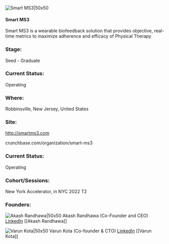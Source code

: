 

![Smart MS3|50x50](https://apimg.techstars.com/connect/images/image_files/624dfc171d115c14cc85f691/original/Untitled_design_%2811%29.png)

#### Smart MS3
Smart MS3 is a wearable biofeedback solution that provides objective, real-time metrics to maximize adherence and efficacy of Physical Therapy

### Stage: 
Seed - Graduate 

### Current Status: 
Operating

### Where:
Robbinsville, New Jersey, United States

### Site:
http://smartms3.com



crunchbase.com/organization/smart-ms3

### Current Status: 
Operating

### Cohort/Sessions: 
New York Accelerator, in NYC 2022 T2

### Founders: 

![Akash Randhawa|50x50](https://www.f6s.com/static-resource/images/profile-placeholder-user.jpg) Akash Randhawa (Co-Founder and CEO) [LinkedIn](https://linkedin.com/in/akashdeep-randhawa1) [[Akash Randhawa]]

![Varun Kota|50x50](https://www.f6s.com/static-resource/images/profile-placeholder-user.jpg) Varun Kota (Co-founder & CTO) [LinkedIn](https://linkedin.com/in/varun-kota-06228319b) [[Varun Kota]]


